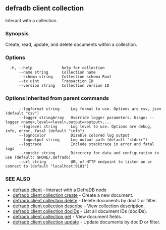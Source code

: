 ## defradb client collection

Interact with a collection.

### Synopsis

Create, read, update, and delete documents within a collection.

### Options

```
  -h, --help             help for collection
      --name string      Collection name
      --schema string    Collection schema Root
      --tx uint          Transaction ID
      --version string   Collection version ID
```

### Options inherited from parent commands

```
      --logformat string     Log format to use. Options are csv, json (default "csv")
      --logger stringArray   Override logger parameters. Usage: --logger <name>,level=<level>,output=<output>,...
      --loglevel string      Log level to use. Options are debug, info, error, fatal (default "info")
      --lognocolor           Disable colored log output
      --logoutput string     Log output path (default "stderr")
      --logtrace             Include stacktrace in error and fatal logs
      --rootdir string       Directory for data and configuration to use (default: $HOME/.defradb)
      --url string           URL of HTTP endpoint to listen on or connect to (default "localhost:9181")
```

### SEE ALSO

* [defradb client](defradb_client.md)	 - Interact with a DefraDB node
* [defradb client collection create](defradb_client_collection_create.md)	 - Create a new document.
* [defradb client collection delete](defradb_client_collection_delete.md)	 - Delete documents by docID or filter.
* [defradb client collection describe](defradb_client_collection_describe.md)	 - View collection description.
* [defradb client collection docIDs](defradb_client_collection_docIDs.md)	 - List all document IDs (docIDs).
* [defradb client collection get](defradb_client_collection_get.md)	 - View document fields.
* [defradb client collection update](defradb_client_collection_update.md)	 - Update documents by docID or filter.

